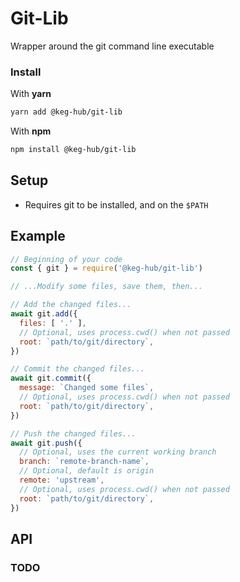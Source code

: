 # Git-Lib
Wrapper around the git command line executable

### Install
With **yarn**
```bash
yarn add @keg-hub/git-lib
```
With **npm**
```bash
npm install @keg-hub/git-lib
```

## Setup
* Requires git to be installed, and on the `$PATH`


## Example
```js
// Beginning of your code
const { git } = require('@keg-hub/git-lib')

// ...Modify some files, save them, then...

// Add the changed files...
await git.add({
  files: [ '.' ],
  // Optional, uses process.cwd() when not passed
  root: `path/to/git/directory`,
})

// Commit the changed files...
await git.commit({
  message: `Changed some files`,
  // Optional, uses process.cwd() when not passed
  root: `path/to/git/directory`,
})

// Push the changed files...
await git.push({
  // Optional, uses the current working branch
  branch: `remote-branch-name`,
  // Optional, default is origin
  remote: 'upstream',
  // Optional, uses process.cwd() when not passed
  root: `path/to/git/directory`,
})
```

## API
### TODO
